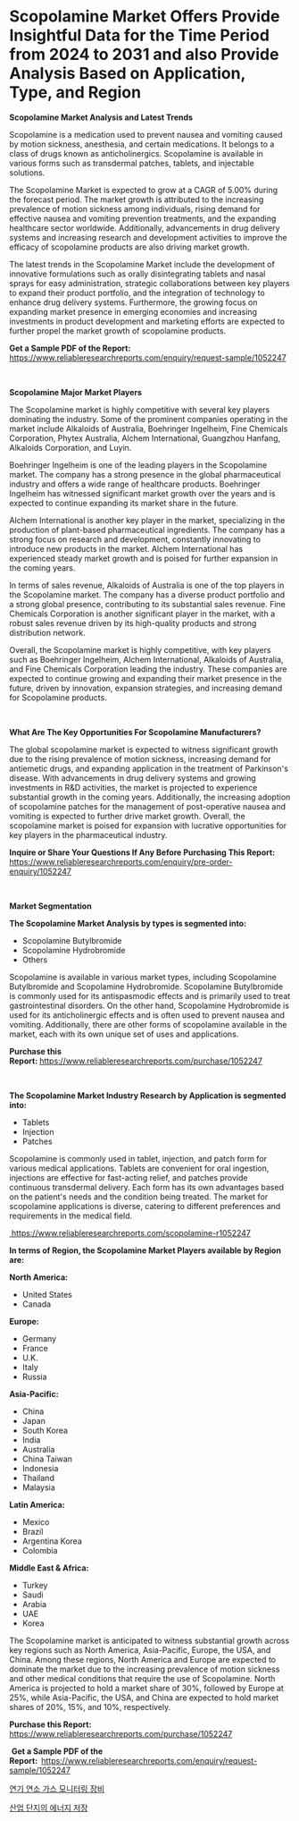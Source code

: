 <p><h1>Scopolamine Market Offers Provide Insightful Data for the Time Period from 2024 to 2031 and also Provide Analysis Based on Application, Type, and Region</h1></p><p><strong>Scopolamine Market Analysis and Latest Trends</strong></p>
<p><p>Scopolamine is a medication used to prevent nausea and vomiting caused by motion sickness, anesthesia, and certain medications. It belongs to a class of drugs known as anticholinergics. Scopolamine is available in various forms such as transdermal patches, tablets, and injectable solutions.</p><p>The Scopolamine Market is expected to grow at a CAGR of 5.00% during the forecast period. The market growth is attributed to the increasing prevalence of motion sickness among individuals, rising demand for effective nausea and vomiting prevention treatments, and the expanding healthcare sector worldwide. Additionally, advancements in drug delivery systems and increasing research and development activities to improve the efficacy of scopolamine products are also driving market growth.</p><p>The latest trends in the Scopolamine Market include the development of innovative formulations such as orally disintegrating tablets and nasal sprays for easy administration, strategic collaborations between key players to expand their product portfolio, and the integration of technology to enhance drug delivery systems. Furthermore, the growing focus on expanding market presence in emerging economies and increasing investments in product development and marketing efforts are expected to further propel the market growth of scopolamine products.</p></p>
<p><strong>Get a Sample PDF of the Report:&nbsp;</strong> <a href="https://www.reliableresearchreports.com/enquiry/request-sample/1052247">https://www.reliableresearchreports.com/enquiry/request-sample/1052247</a></p>
<p>&nbsp;</p>
<p><strong>Scopolamine Major Market Players</strong></p>
<p><p>The Scopolamine market is highly competitive with several key players dominating the industry. Some of the prominent companies operating in the market include Alkaloids of Australia, Boehringer Ingelheim, Fine Chemicals Corporation, Phytex Australia, Alchem International, Guangzhou Hanfang, Alkaloids Corporation, and Luyin.</p><p>Boehringer Ingelheim is one of the leading players in the Scopolamine market. The company has a strong presence in the global pharmaceutical industry and offers a wide range of healthcare products. Boehringer Ingelheim has witnessed significant market growth over the years and is expected to continue expanding its market share in the future.</p><p>Alchem International is another key player in the market, specializing in the production of plant-based pharmaceutical ingredients. The company has a strong focus on research and development, constantly innovating to introduce new products in the market. Alchem International has experienced steady market growth and is poised for further expansion in the coming years.</p><p>In terms of sales revenue, Alkaloids of Australia is one of the top players in the Scopolamine market. The company has a diverse product portfolio and a strong global presence, contributing to its substantial sales revenue. Fine Chemicals Corporation is another significant player in the market, with a robust sales revenue driven by its high-quality products and strong distribution network.</p><p>Overall, the Scopolamine market is highly competitive, with key players such as Boehringer Ingelheim, Alchem International, Alkaloids of Australia, and Fine Chemicals Corporation leading the industry. These companies are expected to continue growing and expanding their market presence in the future, driven by innovation, expansion strategies, and increasing demand for Scopolamine products.</p></p>
<p>&nbsp;</p>
<p><strong>What Are The Key Opportunities For Scopolamine Manufacturers?</strong></p>
<p><p>The global scopolamine market is expected to witness significant growth due to the rising prevalence of motion sickness, increasing demand for antiemetic drugs, and expanding application in the treatment of Parkinson's disease. With advancements in drug delivery systems and growing investments in R&D activities, the market is projected to experience substantial growth in the coming years. Additionally, the increasing adoption of scopolamine patches for the management of post-operative nausea and vomiting is expected to further drive market growth. Overall, the scopolamine market is poised for expansion with lucrative opportunities for key players in the pharmaceutical industry.</p></p>
<p><strong>Inquire or Share Your Questions If Any Before Purchasing This Report:</strong> <a href="https://www.reliableresearchreports.com/enquiry/pre-order-enquiry/1052247">https://www.reliableresearchreports.com/enquiry/pre-order-enquiry/1052247</a></p>
<p>&nbsp;</p>
<p><strong>Market Segmentation</strong></p>
<p><strong>The Scopolamine Market Analysis by types is segmented into:</strong></p>
<p><ul><li>Scopolamine Butylbromide</li><li>Scopolamine Hydrobromide</li><li>Others</li></ul></p>
<p><p>Scopolamine is available in various market types, including Scopolamine Butylbromide and Scopolamine Hydrobromide. Scopolamine Butylbromide is commonly used for its antispasmodic effects and is primarily used to treat gastrointestinal disorders. On the other hand, Scopolamine Hydrobromide is used for its anticholinergic effects and is often used to prevent nausea and vomiting. Additionally, there are other forms of scopolamine available in the market, each with its own unique set of uses and applications.</p></p>
<p><strong>Purchase this Report:&nbsp;</strong><a href="https://www.reliableresearchreports.com/purchase/1052247">https://www.reliableresearchreports.com/purchase/1052247</a></p>
<p>&nbsp;</p>
<p><strong>The Scopolamine Market Industry Research by Application is segmented into:</strong></p>
<p><ul><li>Tablets</li><li>Injection</li><li>Patches</li></ul></p>
<p><p>Scopolamine is commonly used in tablet, injection, and patch form for various medical applications. Tablets are convenient for oral ingestion, injections are effective for fast-acting relief, and patches provide continuous transdermal delivery. Each form has its own advantages based on the patient's needs and the condition being treated. The market for scopolamine applications is diverse, catering to different preferences and requirements in the medical field.</p></p>
<p><a href="https://www.reliableresearchreports.com/scopolamine-r1052247">&nbsp;https://www.reliableresearchreports.com/scopolamine-r1052247</a></p>
<p><strong>In terms of Region, the Scopolamine Market Players available by Region are:</strong></p>
<p>
    <p> <strong> North America: </strong>
        <ul>
            <li>United States</li>
            <li>Canada</li>
        </ul>
        </p> 
    <p> <strong> Europe: </strong>
        <ul>
            <li>Germany</li>
            <li>France</li>
            <li>U.K.</li>
            <li>Italy</li>
            <li>Russia</li>
        </ul>
        </p> 
    <p> <strong> Asia-Pacific: </strong>
        <ul>
            <li>China</li>
            <li>Japan</li>
            <li>South Korea</li>
            <li>India</li>
            <li>Australia</li>
            <li>China Taiwan</li>
            <li>Indonesia</li>
            <li>Thailand</li>
            <li>Malaysia</li>
        </ul>
        </p> 
    <p> <strong> Latin America: </strong>
        <ul>
            <li>Mexico</li>
            <li>Brazil</li>
            <li>Argentina Korea</li>
            <li>Colombia</li>
        </ul>
        </p> 
    <p> <strong> Middle East & Africa: </strong>
        <ul>
            <li>Turkey</li>
            <li>Saudi</li>
            <li>Arabia</li>
            <li>UAE</li>
            <li>Korea</li>
        </ul>
    </p>
    </p>
<p><p>The Scopolamine market is anticipated to witness substantial growth across key regions such as North America, Asia-Pacific, Europe, the USA, and China. Among these regions, North America and Europe are expected to dominate the market due to the increasing prevalence of motion sickness and other medical conditions that require the use of Scopolamine. North America is projected to hold a market share of 30%, followed by Europe at 25%, while Asia-Pacific, the USA, and China are expected to hold market shares of 20%, 15%, and 10%, respectively.</p></p>
<p><strong>Purchase this Report: </strong><a href="https://www.reliableresearchreports.com/purchase/1052247">https://www.reliableresearchreports.com/purchase/1052247</a></p>
<p>&nbsp;<strong>Get a Sample PDF of the Report:&nbsp;&nbsp;</strong><a href="https://www.reliableresearchreports.com/enquiry/request-sample/1052247">https://www.reliableresearchreports.com/enquiry/request-sample/1052247</a></p>
<p><strong></strong></p>
<p><p><a href="https://github.com/nicholasellison0076890/Market-Research-Report-List-2/blob/main/734754183702.md">연기 연소 가스 모니터링 장비</a></p><p><a href="https://github.com/TobyKub4685/Market-Research-Report-List-3/blob/main/866846283701.md">산업 단지의 에너지 저장</a></p></p>